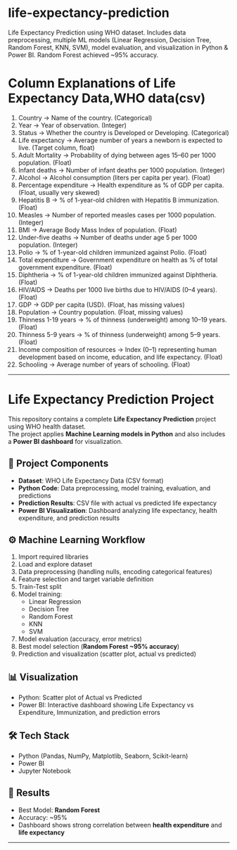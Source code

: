 # life-expectancy-prediction
Life Expectancy Prediction using WHO dataset. Includes data preprocessing, multiple ML models (Linear Regression, Decision Tree, Random Forest, KNN, SVM), model evaluation, and visualization in Python &amp; Power BI. Random Forest achieved ~95% accuracy.

# Column Explanations of Life Expectancy Data,WHO data(csv)
1.	Country → Name of the country. (Categorical)
2.	Year → Year of observation. (Integer)
3.	Status → Whether the country is Developed or Developing. (Categorical)
4.	Life expectancy → Average number of years a newborn is expected to live. (Target column, float)
5.	Adult Mortality → Probability of dying between ages 15–60 per 1000 population. (Float)
6.	Infant deaths → Number of infant deaths per 1000 population. (Integer)
7.	Alcohol → Alcohol consumption (liters per capita per year). (Float)
8.	Percentage expenditure → Health expenditure as % of GDP per capita. (Float, usually very skewed)
9.	Hepatitis B → % of 1-year-old children with Hepatitis B immunization. (Float)
10.	Measles → Number of reported measles cases per 1000 population. (Integer)
11.	BMI → Average Body Mass Index of population. (Float)
12.	Under-five deaths → Number of deaths under age 5 per 1000 population. (Integer)
13.	Polio → % of 1-year-old children immunized against Polio. (Float)
14.	Total expenditure → Government expenditure on health as % of total government expenditure. (Float)
15.	Diphtheria → % of 1-year-old children immunized against Diphtheria. (Float)
16.	HIV/AIDS → Deaths per 1000 live births due to HIV/AIDS (0–4 years). (Float)
17.	GDP → GDP per capita (USD). (Float, has missing values)
18.	Population → Country population. (Float, missing values)
19.	Thinness 1-19 years → % of thinness (underweight) among 10–19 years. (Float)
20.	Thinness 5-9 years → % of thinness (underweight) among 5–9 years. (Float)
21.	Income composition of resources → Index (0–1) representing human development based on income, education, and life expectancy. (Float)
22.	Schooling → Average number of years of schooling. (Float)
________________________________________


# Life Expectancy Prediction Project

This repository contains a complete **Life Expectancy Prediction** project using WHO health dataset.  
The project applies **Machine Learning models in Python** and also includes a **Power BI dashboard** for visualization.  

## 📂 Project Components
- **Dataset**: WHO Life Expectancy Data (CSV format)  
- **Python Code**: Data preprocessing, model training, evaluation, and predictions  
- **Prediction Results**: CSV file with actual vs predicted life expectancy  
- **Power BI Visualization**: Dashboard analyzing life expectancy, health expenditure, and prediction results  

## ⚙️ Machine Learning Workflow
1. Import required libraries  
2. Load and explore dataset  
3. Data preprocessing (handling nulls, encoding categorical features)  
4. Feature selection and target variable definition  
5. Train-Test split  
6. Model training:
   - Linear Regression  
   - Decision Tree  
   - Random Forest  
   - KNN  
   - SVM  
7. Model evaluation (accuracy, error metrics)  
8. Best model selection (**Random Forest ~95% accuracy**)  
9. Prediction and visualization (scatter plot, actual vs predicted)  

## 📊 Visualization
- Python: Scatter plot of Actual vs Predicted  
- Power BI: Interactive dashboard showing Life Expectancy vs Expenditure, Immunization, and prediction errors  

## 🛠️ Tech Stack
- Python (Pandas, NumPy, Matplotlib, Seaborn, Scikit-learn)  
- Power BI  
- Jupyter Notebook  

## 🚀 Results
- Best Model: **Random Forest**  
- Accuracy: ~95%  
- Dashboard shows strong correlation between **health expenditure** and **life expectancy**  

---
